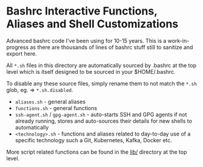 Bashrc Interactive Functions, Aliases and Shell Customizations
==============================================================

Advanced bashrc code I've been using for 10-15 years. This is a work-in-progress as there are thousands of lines of bashrc stuff still to sanitize and export here.

All `*.sh` files in this directory are automatically sourced by .bashrc at the top level which is itself designed to be sourced in your $HOME/.bashrc.

To disable any these source files, simply rename them to not match the `*.sh` glob, eg. => `*.sh.disabled`.

* `aliases.sh` - general aliases
* `functions.sh` - general functions
* `ssh-agent.sh` / `gpg-agent.sh` - auto-starts SSH and GPG agents if not already running, stores and auto-sources their details for new shells to automatically
* `<technology>.sh` - functions and aliases related to day-to-day use of a specific technology such a Git, Kubernetes, Kafka, Docker etc.

More script related functions can be found in the [lib/](https://github.com/HariSekhon/DevOps-Bash-tools/tree/master/lib) directory at the top level.
